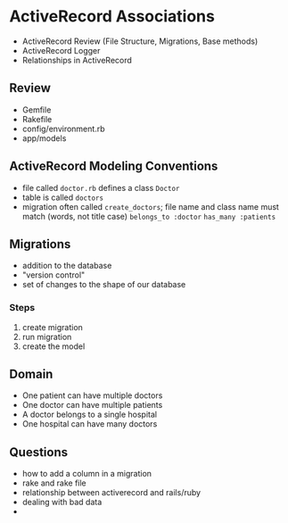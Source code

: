 # ActiveRecord Associations

- ActiveRecord Review (File Structure, Migrations, Base methods)
- ActiveRecord Logger
- Relationships in ActiveRecord

## Review

- Gemfile
- Rakefile
- config/environment.rb
- app/models

## ActiveRecord Modeling Conventions
- file called `doctor.rb` defines a class `Doctor`
- table is called `doctors`
- migration often called `create_doctors`; file name and class name must match (words, not title case)
`belongs_to :doctor`
`has_many :patients`


## Migrations
- addition to the database
- "version control"
- set of changes to the shape of our database

### Steps
1. create migration
2. run migration
3. create the model

## Domain

- One patient can have multiple doctors
- One doctor can have multiple patients
- A doctor belongs to a single hospital
- One hospital can have many doctors

## Questions

- how to add a column in a migration
- rake and rake file 
- relationship between activerecord and rails/ruby
- dealing with bad data
- 